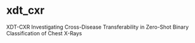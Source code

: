 # xdt_cxr
XDT-CXR Investigating Cross-Disease Transferability in Zero-Shot Binary Classification of Chest X-Rays
